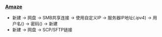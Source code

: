 ### [Amaze](https://github.com/TeamAmaze/AmazeFileManager)

- 新建 → 网盘 → SMB共享连接 → 使用自定义IP → 服务器IP地址(.ipv4) → 用户名() → 密码() → 新建
- 新建 → 网盘 → SCP/SFTP链接